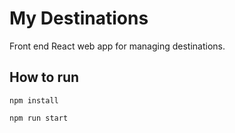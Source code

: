 # My Destinations

Front end React web app for managing destinations.

## How to run

`npm install`

`npm run start`
